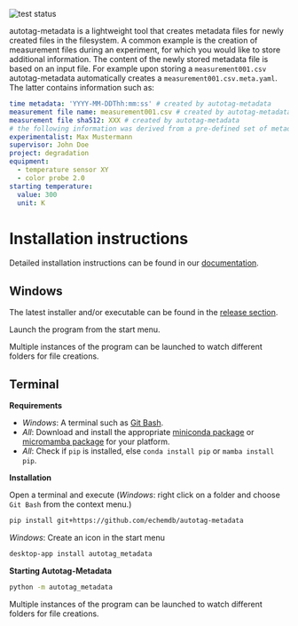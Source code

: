 ![test status](https://github.com/echemdb/autotag-metadata/actions/workflows/test.yml/badge.svg)

autotag-metadata is a lightweight tool that creates metadata files for newly created files in the filesystem. A common example is the creation of measurement files during an experiment, for which you would like to store additional information. The content of the newly stored metadata file is based on an input file. For example upon storing a `measurement001.csv` autotag-metadata automatically creates a `measurement001.csv.meta.yaml`. The latter contains information such as:

```yaml
time metadata: 'YYYY-MM-DDThh:mm:ss' # created by autotag-metadata
measurement file name: measurement001.csv # created by autotag-metadata
measurement file sha512: XXX # created by autotag-metadata
# the following information was derived from a pre-defined set of metadata
experimentalist: Max Mustermann
supervisor: John Doe
project: degradation
equipment:
  - temperature sensor XY
  - color probe 2.0
starting temperature:
  value: 300
  unit: K
```

# Installation instructions

Detailed installation instructions can be found in our [documentation](https://echemdb.github.io/autotag-metadata).

## Windows

The latest installer and/or executable can be found in the [release section](https://github.com/echemdb/autotag-metadata/releases).

Launch the program from the start menu.

Multiple instances of the program can be launched to watch different folders for file creations.

## Terminal

**Requirements**

* *Windows*: A terminal such as [Git Bash](https://gitforwindows.org/).
* *All*: Download and install the appropriate [miniconda package](https://docs.conda.io/en/latest/miniconda.html) or [micromamba package](https://mamba.readthedocs.io/en/latest/user_guide/micromamba.html) for your platform.
* *All*: Check if `pip` is installed, else `conda install pip` or `mamba install pip`.

**Installation**

Open a terminal and execute (*Windows*: right click on a folder and choose `Git Bash` from the context menu.)

```sh
pip install git+https://github.com/echemdb/autotag-metadata
```

*Windows*: Create an icon in the start menu

```sh
desktop-app install autotag_metadata
```

**Starting Autotag-Metadata**

```sh
python -m autotag_metadata
```

Multiple instances of the program can be launched to watch different folders for file creations.
